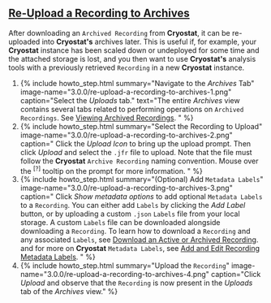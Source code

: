 ## [Re-Upload a Recording to Archives](#re-upload-a-recording-to-archives)
After downloading an `Archived Recording` from **Cryostat**, it can be re-uploaded
into **Cryostat's** archives later. This is useful if, for example, your **Cryostat**
instance has been scaled down or undeployed for some time and the attached
storage is lost, and you then want to use **Cryostat's** analysis tools with a
previously retrieved <code>Recording</code> in a new **Cryostat** instance.

<ol>
  <li>
    {% include howto_step.html
      summary="Navigate to the <i>Archives</i> Tab"
      image-name="3.0.0/re-upload-a-recording-to-archives-1.png"
      caption="Select the <i>Uploads</i> tab."
      text="The entire <i>Archives</i> view contains several tabs related to performing operations
      on <code>Archived Recordings</code>. See <a href='#view-archived-recordings'>Viewing Archived Recordings</a>.
      "
    %}
  </li>
  <li>
    {% include howto_step.html
      summary="Select the Recording to Upload"
      image-name="3.0.0/re-upload-a-recording-to-archives-2.png"
      caption="
        Click the <i>Upload Icon</i> to bring up the upload prompt. Then click <i>Upload</i> and select the
        <code>.jfr</code> file to upload. Note that the file must follow the <b>Cryostat</b> <code>Archive Recording</code>
        naming convention. Mouse over the <sup>[?]</sup> tooltip on the prompt for more information.
      "
    %}
  </li>
  <li>
    {% include howto_step.html
      summary="(Optional) Add <code>Metadata Labels</code>"
      image-name="3.0.0/re-upload-a-recording-to-archives-3.png"
      caption="
        Click <i>Show metadata options</i> to add optional <code>Metadata Labels</code> to a <code>Recording</code>.
        You can either add <code>Labels</code> by clicking the <i>Add Label</i> button, or by uploading
        a custom <code>.json</code> <code>Labels</code> file from your local storage. A custom <code>Labels</code> file
        can be downloaded alongside downloading a <code>Recording</code>. To learn how to download a <code>Recording</code>
        and any associated <code>Labels</code>, see <a href='#download-an-active-or-archived-recording'>Download an Active or Archived Recording</a>.
        and for more on <b>Cryostat</b> <code>Metadata Labels</code>, see <a href='#add-and-edit-recording-metadata-labels'>Add and Edit Recording Metadata Labels</a>.
      "
    %}
  </li>
  <li>
    {% include howto_step.html
      summary="Upload the <code>Recording</code>"
      image-name="3.0.0/re-upload-a-recording-to-archives-4.png"
      caption="Click <i>Upload</i> and observe that the <code>Recording</code> is now present in
      the <i>Uploads</i> tab of the <i>Archives</i> view."
    %}
  </li>
</ol>
